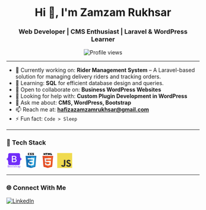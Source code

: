 <h1 align="center">Hi 👋, I'm Zamzam Rukhsar</h1>
<h3 align="center">Web Developer | CMS Enthusiast | Laravel & WordPress Learner</h3>

<p align="center">
  <img src="https://komarev.com/ghpvc/?username=zamzamrukhsar&label=Profile%20views&color=0e75b6&style=flat" alt="Profile views" />
</p>

---

- 🔭 Currently working on: **Rider Management System** – A Laravel-based solution for managing delivery riders and tracking orders.
- 🌱 Learning: **SQL** for efficient database design and queries.
- 👯 Open to collaborate on: **Business WordPress Websites**
- 🤝 Looking for help with: **Custom Plugin Development in WordPress**
- 💬 Ask me about: **CMS, WordPress, Bootstrap**
- 📫 Reach me at: **hafizazamzamrukhsar@gmail.com**
- ⚡ Fun fact: `Code > Sleep`

---

### 🧩 Tech Stack

<p align="left">
  <a href="https://getbootstrap.com" target="_blank"><img src="https://raw.githubusercontent.com/devicons/devicon/master/icons/bootstrap/bootstrap-plain-wordmark.svg" alt="Bootstrap" width="40" height="40"/></a>
  <a href="https://www.w3schools.com/css/" target="_blank"><img src="https://raw.githubusercontent.com/devicons/devicon/master/icons/css3/css3-original-wordmark.svg" alt="CSS3" width="40" height="40"/></a>
  <a href="https://www.w3.org/html/" target="_blank"><img src="https://raw.githubusercontent.com/devicons/devicon/master/icons/html5/html5-original-wordmark.svg" alt="HTML5" width="40" height="40"/></a>
  <a href="https://developer.mozilla.org/en-US/docs/Web/JavaScript" target="_blank"><img src="https://raw.githubusercontent.com/devicons/devicon/master/icons/javascript/javascript-original.svg" alt="JavaScript" width="40" height="40"/></a>
</p>

---

### 🌐 Connect With Me

<p align="justify-content:center">
  <a href="https://linkedin.com/in/zamzamrukhsar" target="_blank">
    <img src="https://raw.githubusercontent.com/rahuldkjain/github-profile-readme-generator/master/src/images/icons/Social/linked-in-alt.svg" alt="LinkedIn" height="30" width="40"/>
  </a>
</p>


